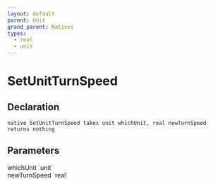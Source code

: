 ```yaml
---
layout: default
parent: Unit
grand_parent: Natives
types:
  - real
  - unit
---
```


# SetUnitTurnSpeed

## Declaration

```
native SetUnitTurnSpeed takes unit whichUnit, real newTurnSpeed returns nothing
```

## Parameters
<dl>
  <dt>whichUnit `unit`</dt>
  <dd></dd>

  <dt>newTurnSpeed `real`</dt>
  <dd></dd>
</dl>